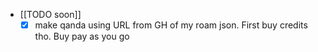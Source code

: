   * [[TODO soon]]
    * [x] make qanda using URL from GH of my roam json. First buy credits tho. Buy pay as you go
